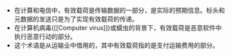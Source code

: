 - 在计算和电信中，有效载荷是传输数据的一部分，是实际的预期信息。标头和元数据的发送只是为了实现有效载荷的传递。
- 在计算机病毒([[Computer virus]])或蠕虫的背景下，有效载荷是恶意软件中执行恶意行动的部分。
- 这个术语是从运输业中借用的，其中有效载荷指的是支付运输费用的部分。